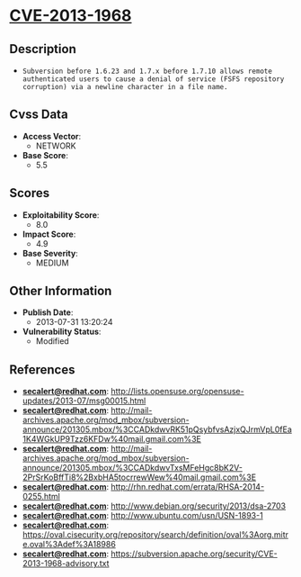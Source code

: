 
# [CVE-2013-1968](https://cve.mitre.org/cgi-bin/cvename.cgi?name=CVE-2013-1968)

## Description

- `Subversion before 1.6.23 and 1.7.x before 1.7.10 allows remote authenticated users to cause a denial of service (FSFS repository corruption) via a newline character in a file name.`

## Cvss Data

- **Access Vector**:
  - NETWORK
- **Base Score**:
  - 5.5

## Scores

- **Exploitability Score**:
  - 8.0
- **Impact Score**:
  - 4.9
- **Base Severity**:
  - MEDIUM

## Other Information

- **Publish Date**:
  - 2013-07-31 13:20:24
- **Vulnerability Status**:
  - Modified

## References

- **secalert@redhat.com**: http://lists.opensuse.org/opensuse-updates/2013-07/msg00015.html
- **secalert@redhat.com**: http://mail-archives.apache.org/mod_mbox/subversion-announce/201305.mbox/%3CCADkdwvRK51pQsybfvsAzjxQJrmVpL0fEa1K4WGkUP9Tzz6KFDw%40mail.gmail.com%3E
- **secalert@redhat.com**: http://mail-archives.apache.org/mod_mbox/subversion-announce/201305.mbox/%3CCADkdwvTxsMFeHgc8bK2V-2PrSrKoBffTi8%2BxbHA5tocrrewWew%40mail.gmail.com%3E
- **secalert@redhat.com**: http://rhn.redhat.com/errata/RHSA-2014-0255.html
- **secalert@redhat.com**: http://www.debian.org/security/2013/dsa-2703
- **secalert@redhat.com**: http://www.ubuntu.com/usn/USN-1893-1
- **secalert@redhat.com**: https://oval.cisecurity.org/repository/search/definition/oval%3Aorg.mitre.oval%3Adef%3A18986
- **secalert@redhat.com**: https://subversion.apache.org/security/CVE-2013-1968-advisory.txt
